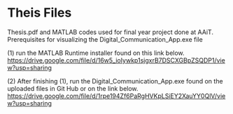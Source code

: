 # Theis Files
Thesis.pdf and MATLAB codes used for final year project done at AAiT.
Prerequisites for visualizing the Digital_Communication_App.exe file

  (1) run the MATLAB Runtime installer found on this link below.
      https://drive.google.com/file/d/16w5_ioIywkp1sjgxrB7DSCXGBpZSQDP1/view?usp=sharing

  (2) After finishing (1), run the Digital_Communication_App.exe found on the uploaded files in Git Hub or on the link below.
      https://drive.google.com/file/d/1rpe194Zf6PaRgHVKpLSiEY2XauYY0QlV/view?usp=sharing

